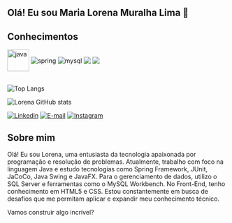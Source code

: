 ## Olá! Eu sou Maria Lorena Muralha Lima 👋

## Conhecimentos
<div style="display: inline_block">
    <img align="center" alt="java" height="50" width="50" src="https://devicons.dev.br/icons?icon=Java&size=50&theme=dark"/>
    <img align="center" alt="spring" src="https://devicons.dev.br/icons?icon=Spring&size=50&theme=dark"/>
    <img align="center" alt="mysql" src="https://devicons.dev.br/icons?icon=MySQL&size=50&theme=dark"/>
    <img align="center" alt"html" src="https://devicons.dev.br/icons?icon=HTML&size=50&theme=dark"/>
    <img align="center" alt"html" src="https://devicons.dev.br/icons?icon=CSS&size=50&theme=dark"/>
</div><br>


![Top Langs](https://github-readme-stats.vercel.app/api/top-langs/?username=LorenaMuralha23&hide_progress=true&theme=tokyonight)


![Lorena GitHub stats](https://github-readme-stats.vercel.app/api?username=LorenaMuralha23&show_icons=true&theme=tokyonight)


[![Linkedin](https://img.shields.io/badge/LinkedIn-0077B5?style=for-the-badge&logo=linkedin&logoColor=white)](https://www.linkedin.com/in/maria-lorena-muralha-lima-093a13234/)
[![E-mail](https://img.shields.io/badge/Gmail-D14836?style=for-the-badge&logo=gmail&logoColor=white)](mailto:marialorenamuralhalima2301@gmail.com?subject=Conex%C3%A3o%20Profissional)
[![Instagram](https://img.shields.io/badge/Instagram-E4405F?style=for-the-badge&logo=instagram&logoColor=white)](https://www.instagram.com/lo_muralha23/)


## Sobre mim
Olá! Eu sou Lorena, uma entusiasta da tecnologia apaixonada por programação e resolução de problemas. Atualmente, trabalho com foco na linguagem Java e estudo tecnologias como Spring Framework, JUnit, JaCoCo, Java Swing e JavaFX. Para o gerenciamento de dados, utilizo o SQL Server e ferramentas como o MySQL Workbench. No Front-End, tenho conhecimento em HTML5 e CSS. Estou constantemente em busca de desafios que me permitam aplicar e expandir meu conhecimento técnico.

Vamos construir algo incrível?
